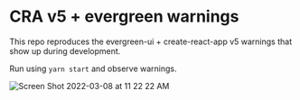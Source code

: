 # CRA v5 + evergreen warnings
This repo reproduces the evergreen-ui + create-react-app v5 warnings that show up during development.

Run using `yarn start` and observe warnings.

![Screen Shot 2022-03-08 at 11 22 22 AM](https://user-images.githubusercontent.com/1812749/157310243-3e424d46-459e-4b19-8a2c-09374fe1a40d.png)
